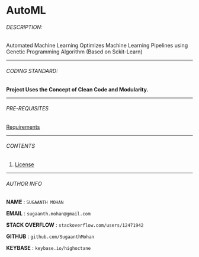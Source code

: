 # AutoML

###### DESCRIPTION:
Automated Machine Learning Optimizes Machine Learning Pipelines using Genetic Programming Algorithm (Based on Sckit-Learn)
****

###### CODING STANDARD:
**Project Uses the Concept of Clean Code and Modularity.**
****
###### PRE-REQUISITES
[Requirements](requirements.txt)
****

###### CONTENTS
1. [License](LICENSE)
****

###### AUTHOR INFO
**NAME**  : `SUGAANTH MOHAN`

**EMAIL** : `sugaanth.mohan@gmail.com`

**STACK OVERFLOW** : `stackoverflow.com/users/12471942`

**GITHUB** : `github.com/SugaanthMohan`

**KEYBASE** : `keybase.io/highoctane`
